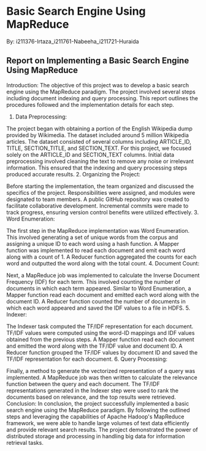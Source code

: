 # Basic Search Engine Using MapReduce
By: i211376-Irtaza_i211761-Nabeeha_i211721-Huraida


## Report on Implementing a Basic Search Engine Using MapReduce 


Introduction:
The objective of this project was to develop a basic search engine using the MapReduce paradigm. The project involved several steps including document indexing and query processing. This report outlines the procedures followed and the implementation details for each step.

1. Data Preprocessing:

The project began with obtaining a portion of the English Wikipedia dump provided by Wikimedia. The dataset included around 5 million Wikipedia articles.
The dataset consisted of several columns including ARTICLE_ID, TITLE, SECTION_TITLE, and SECTION_TEXT. For this project, we focused solely on the ARTICLE_ID and SECTION_TEXT columns.
Initial data preprocessing involved cleaning the text to remove any noise or irrelevant information. This ensured that the indexing and query processing steps produced accurate results.
2. Organizing the Project:

Before starting the implementation, the team organized and discussed the specifics of the project. Responsibilities were assigned, and modules were designated to team members.
A public GitHub repository was created to facilitate collaborative development. Incremental commits were made to track progress, ensuring version control benefits were utilized effectively.
3. Word Enumeration:

The first step in the MapReduce implementation was Word Enumeration. This involved generating a set of unique words from the corpus and assigning a unique ID to each word using a hash function.
A Mapper function was implemented to read each document and emit each word along with a count of 1. A Reducer function aggregated the counts for each word and outputted the word along with the total count.
4. Document Count:

Next, a MapReduce job was implemented to calculate the Inverse Document Frequency (IDF) for each term. This involved counting the number of documents in which each term appeared.
Similar to Word Enumeration, a Mapper function read each document and emitted each word along with the document ID. A Reducer function counted the number of documents in which each word appeared and saved the IDF values to a file in HDFS.
5. Indexer:

The Indexer task computed the TF/IDF representation for each document. TF/IDF values were computed using the word-ID mappings and IDF values obtained from the previous steps.
A Mapper function read each document and emitted the word along with the TF/IDF value and document ID. A Reducer function grouped the TF/IDF values by document ID and saved the TF/IDF representation for each document.
6. Query Processing:

Finally, a method to generate the vectorized representation of a query was implemented. A MapReduce job was then written to calculate the relevance function between the query and each document.
The TF/IDF representations generated in the Indexer step were used to rank the documents based on relevance, and the top results were retrieved.
Conclusion:
In conclusion, the project successfully implemented a basic search engine using the MapReduce paradigm. By following the outlined steps and leveraging the capabilities of Apache Hadoop's MapReduce framework, we were able to handle large volumes of text data efficiently and provide relevant search results. The project demonstrated the power of distributed storage and processing in handling big data for information retrieval tasks.
